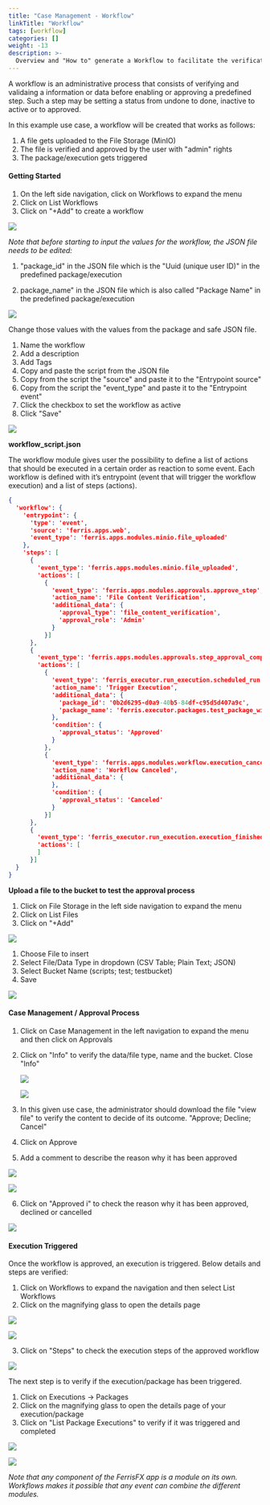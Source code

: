 ```yaml
---
title: "Case Management - Workflow"
linkTitle: "Workflow"
tags: [workflow] 
categories: []
weight: -13
description: >-
  Overview and "How to" generate a Workflow to facilitate the verification of the administration process.
---
```


A workflow is an administrative process that consists of verifying and validaing a information or data before  enabling or approving a predefined step. Such a step may be setting a status from undone to done, inactive to active or to approved.

In this example use case, a workflow will be created that works as follows:

1. A file gets uploaded to the File Storage (MinIO)
2. The file is verified and approved by the user with "admin" rights
3. The package/execution gets triggered

#### Getting Started

1. On the left side navigation, click on Workflows to expand the menu
2. Click on List Workflows
3. Click on "+Add" to create a workflow

![](/images/list_workflows.png)

*Note that before starting to input the values for the workflow, the JSON file needs to be edited:*

1. "package_id" in the JSON file which is the "Uuid (unique user ID)" in the predefined package/execution

2. package_name" in the JSON file which is also called "Package Name" in the predefined package/execution

![](/images/uuid_packagename_edit_json.png)

Change those values with the values from the package and safe JSON file.

1. Name the workflow
2. Add a description
3. Add Tags 
4. Copy and paste the script from the JSON file
5. Copy from the script the "source" and paste it to the "Entrypoint source"
6. Copy from the script the "event_type" and paste it to the "Entrypoint event"
7. Click the checkbox to set the workflow as active
8. Click "Save"

![](/images/create_workflow.png)

**workflow_script.json**

The workflow module gives user the possibility to define a list of actions that should be executed in a certain order as reaction to some event. Each workflow is defined with it’s entrypoint (event that will trigger the workflow execution) and a list of steps (actions).

```json
{
  'workflow': {
    'entrypoint': {
      'type': 'event',
      'source': 'ferris.apps.web',
      'event_type': 'ferris.apps.modules.minio.file_uploaded'
    },
    'steps': [
      {
        'event_type': 'ferris.apps.modules.minio.file_uploaded',
        'actions': [
          {
            'event_type': 'ferris.apps.modules.approvals.approve_step',
            'action_name': 'File Content Verification',
            'additional_data': {
              'approval_type': 'file_content_verification',
              'approval_role': 'Admin'
            }
          }]
      },
      {
        'event_type': 'ferris.apps.modules.approvals.step_approval_completed',
        'actions': [
          {
            'event_type': 'ferris_executor.run_execution.scheduled_run',
            'action_name': 'Trigger Execution',
            'additional_data': {
              'package_id': '0b2d6295-d0a9-40b5-84df-c95d5d407a9c',
              'package_name': 'ferris.executor.packages.test_package_with_scripts'
            },
            'condition': {
              'approval_status': 'Approved'
            }
          },
          {
            'event_type': 'ferris.apps.modules.workflow.execution_canceled',
            'action_name': 'Workflow Canceled',
            'additional_data': {
            },
            'condition': {
              'approval_status': 'Canceled'
            }
          }]
      },
      {
        'event_type': 'ferris_executor.run_execution.execution_finished',
        'actions': [
        ]
      }]
  }
}
```



**Upload a file to the bucket to test the approval process**

1. Click on File Storage in the left side navigation to expand the menu
2. Click on List Files
3. Click on "+Add"

![](/images/upload_file_test_workflow.png)

1. Choose File to insert
2. Select File/Data Type in dropdown (CSV Table; Plain Text; JSON)
3. Select Bucket Name (scripts; test; testbucket)
4. Save 

![](/images/select_file_test_workflow.png)

#### Case Management / Approval Process

1. Click on Case Management in the left navigation to expand the menu and then click on Approvals

2. Click on "Info" to verify the data/file type, name and the bucket. Close "Info"

   ![](/images/case_management_workflow.png)

   ![](/images/cm_workflow_info.png)

3. In this given use case, the administrator should download the file "view file" to verify the content to decide of its outcome. "Approve; Decline; Cancel"

4. Click on Approve

5. Add a comment to describe the reason why it has been approved

![](/images/workflow_approve.png)

![](/images/approval_comment.png)

6. Click on "Approved i" to check the reason why it has been approved, declined or cancelled

![](/images/approvedi_comment_check.png)

#### Execution Triggered 

Once the workflow is approved, an execution is triggered. Below details and steps are verified:

1. Click on Workflows to expand the navigation and then select List Workflows
2. Click on the magnifying glass to open the details page

![](/images/list_workflows.png)

![](/images/workflow_details.png)

3. Click on "Steps" to check the execution steps of the approved workflow

![](/images/steps_workflow_execution.png)

The next step is to verify if the execution/package has been triggered.

1. Click on Executions -> Packages
2. Click on the magnifying glass to open the details page of your execution/package
3. Click on "List Package Executions" to verify if it was triggered and completed

![](/images/triggered_execution_wf.png)

![](/images/execution_triggered_verified_wf.png)

*Note that any component of the FerrisFX app is a module on its own. Workflows makes it possible that any event can combine the different modules.*